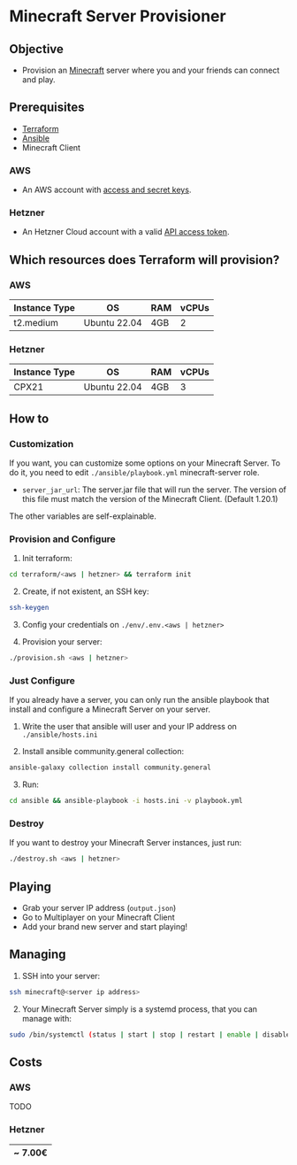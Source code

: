 # Minecraft Server Provisioner

## Objective

* Provision an [Minecraft](https://www.minecraft.net/) server where you and your friends can connect and play.

## Prerequisites

* [Terraform](https://developer.hashicorp.com/terraform/tutorials/aws-get-started/install-cli)
* [Ansible](https://docs.ansible.com/ansible/latest/installation_guide/intro_installation.html)
* Minecraft Client

### AWS

* An AWS account with [access and secret keys](https://docs.aws.amazon.com/powershell/latest/userguide/pstools-appendix-sign-up.html).

### Hetzner

* An Hetzner Cloud account with a valid [API access token](https://docs.hetzner.com/cloud/api/getting-started/generating-api-token/).

## Which resources does Terraform will provision?

### AWS

| Instance Type | OS           | RAM  | vCPUs |
|---------------|--------------|------|-------|
| t2.medium     | Ubuntu 22.04 | 4GB  |  2    |

### Hetzner

| Instance Type | OS           | RAM  | vCPUs |
|---------------|--------------|------|-------|
| CPX21         | Ubuntu 22.04 | 4GB  |  3    |

## How to

### Customization

If you want, you can customize some options on your Minecraft Server. To do it, you need to edit `./ansible/playbook.yml` minecraft-server role.

* `server_jar_url`: The server.jar file that will run the server. The version of this file must match the version of the Minecraft Client. (Default 1.20.1)

The other variables are self-explainable.

### Provision and Configure

1. Init terraform:

```bash
cd terraform/<aws | hetzner> && terraform init
```

2. Create, if not existent, an SSH key:

```bash
ssh-keygen
```

3. Config your credentials on `./env/.env.<aws | hetzner>`

4. Provision your server:

```bash
./provision.sh <aws | hetzner>
```

### Just Configure

If you already have a server, you can only run the ansible playbook that install and configure a Minecraft Server on your server.

1. Write the user that ansible will user and your IP address on `./ansible/hosts.ini`

2. Install ansible community.general collection:

```bash
ansible-galaxy collection install community.general
```

3. Run:

```bash
cd ansible && ansible-playbook -i hosts.ini -v playbook.yml
```

### Destroy

If you want to destroy your Minecraft Server instances, just run:

```bash
./destroy.sh <aws | hetzner>
```

## Playing

* Grab your server IP address (`output.json`)
* Go to Multiplayer on your Minecraft Client
* Add your brand new server and start playing!

## Managing

1. SSH into your server:

```bash
ssh minecraft@<server ip address>
```

2. Your Minecraft Server simply is a systemd process, that you can manage with:

```bash
sudo /bin/systemctl (status | start | stop | restart | enable | disable)
```

## Costs

### AWS

TODO

### Hetzner

| ~ 7.00€ |
|---------|
